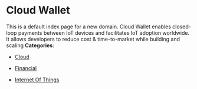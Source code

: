 # Cloud Wallet


This is a default index page for a new domain. Cloud Wallet enables closed-loop payments between IoT devices and facilitates IoT adoption worldwide.  It allows developers to reduce cost & time-to-market while building and scaling
**Categories**:

- [Cloud](https://github/awesome-apis/awesome-apis#cloud)

- [Financial](https://github/awesome-apis/awesome-apis#financial)

- [Internet Of Things](https://github/awesome-apis/awesome-apis#internet-of-things)



